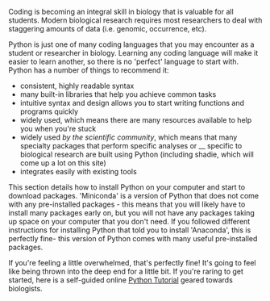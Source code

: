 Coding is becoming an integral skill in biology that is valuable for all students. Modern biological research requires most researchers to deal with staggering amounts of data (i.e. genomic, occurrence, etc). 

Python is just one of many coding languages that you may encounter as a student or researcher in biology. Learning any coding language will make it easier to learn another, so there is no 'perfect' language to start with. Python has a number of things to recommend it: 
- consistent, highly readable syntax
- many built-in libraries that help you achieve common tasks
- intuitive syntax and design allows you to start writing functions and programs quickly
- widely used, which means there are many resources available to help you when you're stuck
- widely used *by the scientific community*, which means that many specialty packages that perform specific analyses or __ specific to biological research are built using Python (including shadie, which will come up a lot on this site)
- integrates easily with existing tools 

This section details how to install Python on your computer and start to download packages. 'Miniconda' is a version of Python that does not come with any pre-installed packages - this means that you will likely have to install many packages early on, but you will not have any packages taking up space on your computer that you don't need. If you followed different instructions for installing Python that told you to install 'Anaconda', this is perfectly fine- this version of Python comes with many useful pre-installed packages. 

If you're feeling a little overwhelmed, that's perfectly fine! It's going to feel like being thrown into the deep end for a little bit. If you're raring to get started, here is a self-guided online [Python Tutorial](https://pythonforbiologists.com/tutorial.html) geared towards biologists. 